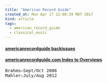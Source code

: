 ```yaml
---
title: "American Record Guide"
created_at: Mon Apr 17 12:08:39 MDT 2017
kind: article
tags:
  - american_record_guide
  - classical_music
---
```


<h4>
  <a href="https://americanrecordguide.ipower.com/backissues.html" target="_blank">americanrecordguide backissues</a>
</h4>

<h4>
  <a href="https://www.americanrecordguide.com/index-to-overviews.html" target="_blank">americanrecordguide.com Index to Overviews</a>
</h4>

<pre>
Brahms—Sept/Oct 2006
Mahler—July/Aug 2012
<pre>

<!--
html boilerplate
<a href="" target="_blank"></a>
<a name=""></a>
<img src="" width="400px">
<ul>
  <li></li>
</ul>
<pre>
</pre>
<pre><code>
</code></pre>
<math xmlns='http://www.w3.org/1998/Math/MathML' display='block'>
</math>
-->
